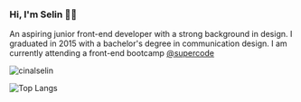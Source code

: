 ### Hi, I'm Selin 👋🏽

An aspiring junior front-end developer with a strong background in design. I graduated in 2015 with a bachelor's degree in communication design. 
I am currently attending a front-end bootcamp [@supercode](https://www.super-code.de/)

<p align="left"> <img src="https://komarev.com/ghpvc/?username=cinalselin&label=Profile%20views&color=0e75b6&style=flat" alt="cinalselin" /> </p>

![Top Langs](https://github-readme-stats.vercel.app/api/top-langs/?username=cinalselin&theme=tokyonight)
